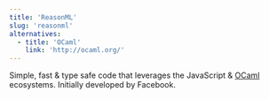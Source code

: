 ```yaml
---
title: 'ReasonML'
slug: 'reasonml'
alternatives:
  - title: 'OCaml'
    link: 'http://ocaml.org/'
---
```


Simple, fast & type safe code that leverages the JavaScript & [OCaml](http://ocaml.org/) ecosystems. Initially developed by Facebook.
